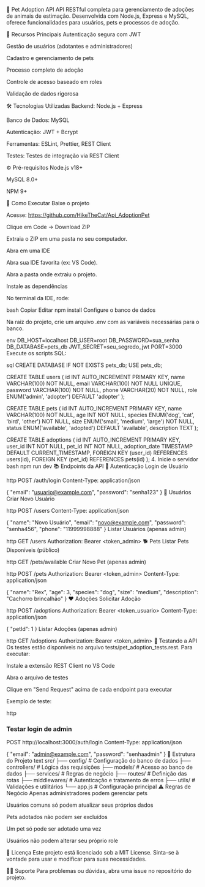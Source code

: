 🐾 Pet Adoption API
API RESTful completa para gerenciamento de adoções de animais de estimação. Desenvolvida com Node.js, Express e MySQL, oferece funcionalidades para usuários, pets e processos de adoção.

🌟 Recursos Principais
Autenticação segura com JWT

Gestão de usuários (adotantes e administradores)

Cadastro e gerenciamento de pets

Processo completo de adoção

Controle de acesso baseado em roles

Validação de dados rigorosa

🛠 Tecnologias Utilizadas
Backend: Node.js + Express

Banco de Dados: MySQL

Autenticação: JWT + Bcrypt

Ferramentas: ESLint, Prettier, REST Client

Testes: Testes de integração via REST Client

⚙️ Pré-requisitos
Node.js v18+

MySQL 8.0+

NPM 9+

🚀 Como Executar
Baixe o projeto

Acesse:
https://github.com/HikeTheCat/Api_AdoptionPet

Clique em Code → Download ZIP

Extraia o ZIP em uma pasta no seu computador.

Abra em uma IDE

Abra sua IDE favorita (ex: VS Code).

Abra a pasta onde extraiu o projeto.

Instale as dependências

No terminal da IDE, rode:

bash
Copiar
Editar
npm install
Configure o banco de dados

Na raiz do projeto, crie um arquivo .env com as variáveis necessárias para o banco.

env
DB_HOST=localhost
DB_USER=root
DB_PASSWORD=sua_senha
DB_DATABASE=pets_db
JWT_SECRET=seu_segredo_jwt
PORT=3000
Execute os scripts SQL:

sql
CREATE DATABASE IF NOT EXISTS pets_db;
USE pets_db;

CREATE TABLE users (
  id INT AUTO_INCREMENT PRIMARY KEY,
  name VARCHAR(100) NOT NULL,
  email VARCHAR(100) NOT NULL UNIQUE,
  password VARCHAR(100) NOT NULL,
  phone VARCHAR(20) NOT NULL,
  role ENUM('admin', 'adopter') DEFAULT 'adopter'
);

CREATE TABLE pets (
  id INT AUTO_INCREMENT PRIMARY KEY,
  name VARCHAR(100) NOT NULL,
  age INT NOT NULL,
  species ENUM('dog', 'cat', 'bird', 'other') NOT NULL,
  size ENUM('small', 'medium', 'large') NOT NULL,
  status ENUM('available', 'adopted') DEFAULT 'available',
  description TEXT
);

CREATE TABLE adoptions (
  id INT AUTO_INCREMENT PRIMARY KEY,
  user_id INT NOT NULL,
  pet_id INT NOT NULL,
  adoption_date TIMESTAMP DEFAULT CURRENT_TIMESTAMP,
  FOREIGN KEY (user_id) REFERENCES users(id),
  FOREIGN KEY (pet_id) REFERENCES pets(id)
);
4. Inicie o servidor
bash
npm run dev
📚 Endpoints da API
🔐 Autenticação
Login de Usuário

http
POST /auth/login
Content-Type: application/json

{
  "email": "usuario@example.com",
  "password": "senha123"
}
👤 Usuários
Criar Novo Usuário

http
POST /users
Content-Type: application/json

{
  "name": "Novo Usuário",
  "email": "novo@example.com",
  "password": "senha456",
  "phone": "11999998888"
}
Listar Usuários (apenas admin)

http
GET /users
Authorization: Bearer <token_admin>
🐕 Pets
Listar Pets Disponíveis (público)

http
GET /pets/available
Criar Novo Pet (apenas admin)

http
POST /pets
Authorization: Bearer <token_admin>
Content-Type: application/json

{
  "name": "Rex",
  "age": 3,
  "species": "dog",
  "size": "medium",
  "description": "Cachorro brincalhão"
}
❤️ Adoções
Solicitar Adoção

http
POST /adoptions
Authorization: Bearer <token_usuario>
Content-Type: application/json

{
  "petId": 1
}
Listar Adoções (apenas admin)

http
GET /adoptions
Authorization: Bearer <token_admin>
🧪 Testando a API
Os testes estão disponíveis no arquivo tests/pet_adoption_tests.rest. Para executar:

Instale a extensão REST Client no VS Code

Abra o arquivo de testes

Clique em "Send Request" acima de cada endpoint para executar

Exemplo de teste:

http
### Testar login de admin
POST http://localhost:3000/auth/login
Content-Type: application/json

{
  "email": "admin@example.com",
  "password": "senhaadmin"
}
📂 Estrutura do Projeto
text
src/
├── config/          # Configuração do banco de dados
├── controllers/     # Lógica das requisições
├── models/          # Acesso ao banco de dados
├── services/        # Regras de negócio
├── routes/          # Definição das rotas
├── middlewares/     # Autenticação e tratamento de erros
├── utils/           # Validações e utilitários
└── app.js           # Configuração principal
⚠️ Regras de Negócio
Apenas administradores podem gerenciar pets

Usuários comuns só podem atualizar seus próprios dados

Pets adotados não podem ser excluídos

Um pet só pode ser adotado uma vez

Usuários não podem alterar seu próprio role

📜 Licença
Este projeto está licenciado sob a MIT License. Sinta-se à vontade para usar e modificar para suas necessidades.

🙋‍♂️ Suporte
Para problemas ou dúvidas, abra uma issue no repositório do projeto.
